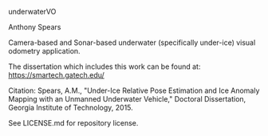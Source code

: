 underwaterVO

Anthony Spears

Camera-based and Sonar-based underwater (specifically under-ice) visual odometry application.

The dissertation which includes this work can be found at:
https://smartech.gatech.edu/

Citation: Spears, A.M., "Under-Ice Relative Pose Estimation and Ice Anomaly Mapping with an Unmanned Underwater Vehicle," Doctoral Dissertation, Georgia Institute of Technology, 2015.

See LICENSE.md for repository license.

